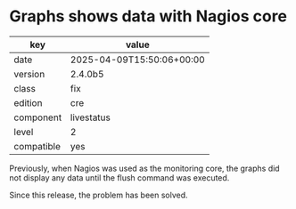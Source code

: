 [//]: # (werk v2)
# Graphs shows data with Nagios core

key        | value
---------- | ---
date       | 2025-04-09T15:50:06+00:00
version    | 2.4.0b5
class      | fix
edition    | cre
component  | livestatus
level      | 2
compatible | yes

Previously, when Nagios was used as the monitoring core, 
the graphs did not display any data until the flush command 
was executed.

Since this release, the problem has been solved.

